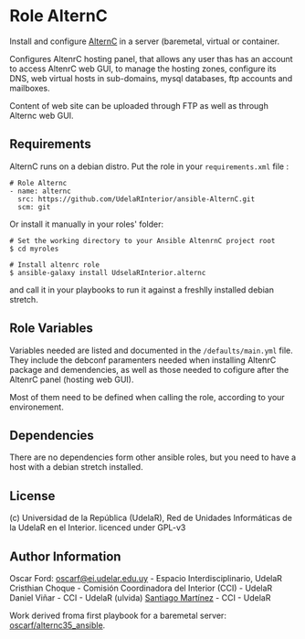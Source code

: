 # Role AlternC

Install and configure [AlternC](https://alternc.com/Home-en) in a server (baremetal, virtual or container.

Configures AltenrC hosting panel, that allows any user thas has an account to access AltenrC web GUI, to manage
the hosting zones, configure its DNS, web virtual hosts in sub-domains, mysql databases, ftp accounts and mailboxes.

Content of web site can be uploaded through FTP as well as through Alternc web GUI.

## Requirements

AlternC runs on a debian distro. Put the role in your `requirements.xml` file :

```
# Role Alternc
- name: alternc
  src: https://github.com/UdelaRInterior/ansible-AlternC.git
  scm: git
```
Or install it manually in your roles' folder:
```
# Set the working directory to your Ansible AltenrnC project root
$ cd myroles

# Install altenrc role
$ ansible-galaxy install UdselaRInterior.alternc
```
and call it in your playbooks to run it against a freshlly installed debian stretch.

## Role Variables

Variables needed are listed and documented in the `/defaults/main.yml` file. They include the debconf paramenters
needed when installing AltenrC package and demendencies, as well as those needed to cofigure after the AltenrC panel
(hosting web GUI).

Most of them need to be defined when calling the role, according to your environement.

## Dependencies

There are no dependencies form other ansible roles, but you need to have a host with a debian stretch installed.

## License

(c) Universidad de la República (UdelaR), Red de Unidades Informáticas de la UdelaR en el Interior.
licenced under GPL-v3

## Author Information

Oscar Ford: oscarf@ei.udelar.edu.uy - Espacio Interdisciplinario, UdelaR
Cristhian Choque - Comisión Coordinadora del Interior (CCI) - UdelaR
Daniel Viñar - CCI - UdelaR (ulvida)
[Santiago Martínez](https://github.com/santiagomr) - CCI - UdelaR

Work derived froma first playbook for a baremetal server: [oscarf/alternc35_ansible](https://git.interior.edu.uy/oscarf/alternc35_ansible).




